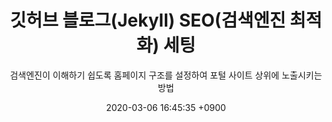 ---
layout: post
title: "깃허브 블로그(Jekyll) SEO(검색엔진 최적화) 세팅"
subtitle: "검색엔진이 이해하기 쉽도록 홈페이지 구조를 설정하여 포털 사이트 상위에 노출시키는 방법"
date: 2020-03-06 16:45:35 +0900
background: ''
categories: [Web Tech]
tags: [it-infor, github, seo]
comments: true
---